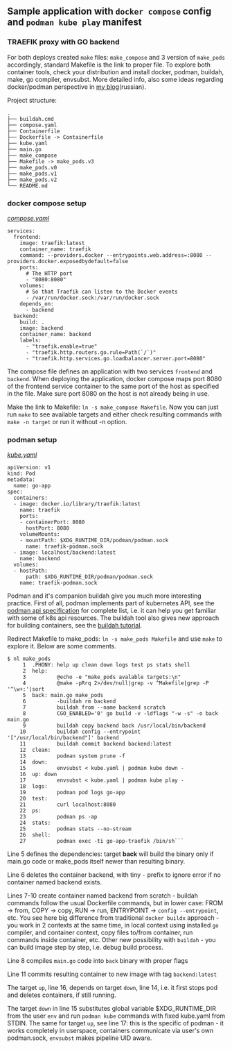 ## Sample application with `docker compose` config and `podman kube play` manifest

### TRAEFIK proxy with GO backend

For both deploys created `make` files: `make_compose` and 3 version of `make_pods` accordingly, standard Makefile is the link to proper file. To explore both container tools, check your distribution and install docker, podman, buildah, make, go compiler, envsubst. More detailed info, also some ideas regarding docker/podman perspective in [my blog](https://ophil.ru/blog/03.pipeline.html)(russian). 

Project structure:

```
.
├── buildah.cmd
├── compose.yaml
├── Containerfile
├── Dockerfile -> Containerfile
├── kube.yaml
├── main.go
├── make_compose
├── Makefile -> make_pods.v3
├── make_pods.v0
├── make_pods.v1
├── make_pods.v2
└── README.md
```

### docker compose setup

[_compose.yaml_](compose.yaml)
```
services:
  frontend:
    image: traefik:latest
    container_name: traefik
    command: --providers.docker --entrypoints.web.address=:8080 --providers.docker.exposedbydefault=false
    ports:
      # The HTTP port
      - "8080:8080"
    volumes:
      # So that Traefik can listen to the Docker events
      - /var/run/docker.sock:/var/run/docker.sock
    depends_on:
      - backend
  backend:
    build: .
    image: backend
    container_name: backend
    labels:
      - "traefik.enable=true"
      - "traefik.http.routers.go.rule=Path(`/`)"
      - "traefik.http.services.go.loadbalancer.server.port=8080"
```

The compose file defines an application with two services `frontend` and `backend`.
When deploying the application, docker compose maps port 8080 of the frontend service container to the same port of the host as specified in the file. Make sure port 8080 on the host is not already being in use.

Make the link to Makefile: `ln -s make_compose Makefile`. Now you can just run `make` to see available targets and either check resulting commands with `make -n target` or run it without -n option.

### podman setup

[_kube.yaml_](kube.yaml)

```
apiVersion: v1
kind: Pod
metadata:
  name: go-app
spec:
  containers:
  - image: docker.io/library/traefik:latest
    name: traefik
    ports:
    - containerPort: 8080
      hostPort: 8080
    volumeMounts:
    - mountPath: $XDG_RUNTIME_DIR/podman/podman.sock
      name: traefik-podman.sock
  - image: localhost/backend:latest
    name: backend
  volumes:
  - hostPath:
      path: $XDG_RUNTIME_DIR/podman/podman.sock
    name: traefik-podman.sock
```

Podman and it's companion buildah give you much more interesting practice. First of all, podman implements part of kubernetes API, see the [podman api specification](https://docs.podman.io/en/latest/_static/api.html?version=v5.4) for complete list, i.e. it can help you get familiar with some of k8s api resources. The buildah tool also gives new approach for building containers, see the [buildah tutorial](https://developers.redhat.com/blog/2021/01/11/getting-started-with-buildah).

Redirect Makefile to make_pods: `ln -s make_pods Makefile` and use `make` to explore it. Below are some comments.

```
$ nl make_pods 
     1	.PHONY: help up clean down logs test ps stats shell
     2	help:
     3	        @echo -e "make_pods avalable targets:\n"
     4	        @make -pRrq 2>/dev/null|grep -v ^Makefile|grep -P '^\w+:'|sort
     5	back: main.go make_pods
     6	        -buildah rm backend
     7	        buildah from --name backend scratch
     8	        CGO_ENABLED='0' go build -v -ldflags "-w -s" -o back main.go
     9	        buildah copy backend back /usr/local/bin/backend
    10	        buildah config --entrypoint '["/usr/local/bin/backend"]' backend
    11	        buildah commit backend backend:latest
    12	clean:
    13	        podman system prune -f
    14	down:
    15	        envsubst < kube.yaml | podman kube down -
    16	up: down
    17	        envsubst < kube.yaml | podman kube play -
    18	logs:
    19	        podman pod logs go-app
    20	test:
    21	        curl localhost:8080
    22	ps:
    23	        podman ps -ap
    24	stats:
    25	        podman stats --no-stream
    26	shell:
    27	        podman exec -ti go-app-traefik /bin/sh```
```

Line 5 defines the dependencies: target **back** will build the binary only if main.go code or make_pods itself newer than resulting binary.

Line 6 deletes the container backend, with tiny `-` prefix to ignore error if no container named backend exists.

Lines 7-10 create container named backend from scratch - buildah commands follow the usual Dockerfile commands, but in lower case: FROM -> from, COPY -> copy, RUN -> run, ENTRYPOINT -> `config --entrypoint`, etc. You see here big difference from traditional `docker buildx` approach - you work in 2 contexts at the same time, in local context using installed `go` compiler, and container context, copy files to/from container, run commands inside container, etc. Other new possibility with `buildah` - you can build image step by step, i.e. debug build process.

Line 8 compiles `main.go` code into `back` binary with proper flags

Line 11 commits resulting container to new image with tag `backend:latest`

The target `up`, line 16, depends on target `down`, line 14, i.e. it first stops pod and deletes containers, if still running.

The target `down` in line 15 substitutes global variable $XDG_RUNTIME_DIR from the user `env` and run `podman kube` commands with fixed kube.yaml from STDIN. The same for target `up`, see line 17: this is the specific of podman - it works completely in userspace, containers communicate via user's own podman.sock, `envsubst` makes pipeline UID aware. 

